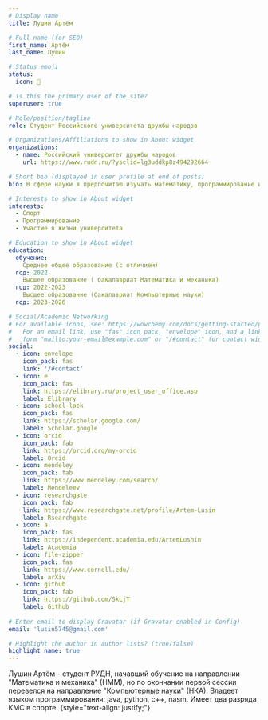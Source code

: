 ```yaml
---
# Display name
title: Лушин Артём

# Full name (for SEO)
first_name: Артём
last_name: Лушин

# Status emoji
status:
  icon: 👑

# Is this the primary user of the site?
superuser: true

# Role/position/tagline
role: Студент Российского университета дружбы народов

# Organizations/Affiliations to show in About widget
organizations:
  - name: Российский университет дружбы народов
    url: https://www.rudn.ru/?ysclid=lg3uddkp8z494292664

# Short bio (displayed in user profile at end of posts)
bio: В сфере науки я предпочитаю изучать математику, программирование и нейронные сети. 

# Interests to show in About widget
interests:
  - Спорт
  - Программирование
  - Участие в жизни университета

# Education to show in About widget
education:
  обучение:
    Среднее общее образование (с отличием)
  год: 2022
    Высшее образование ( бакалавриат Математика и механика)
  год: 2022-2023
    Высшее образование (бакалавриат Компьютерные науки)
  год: 2023-2026

# Social/Academic Networking
# For available icons, see: https://wowchemy.com/docs/getting-started/page-builder/#icons
#   For an email link, use "fas" icon pack, "envelope" icon, and a link in the
#   form "mailto:your-email@example.com" or "/#contact" for contact widget.
social:
  - icon: envelope
    icon_pack: fas
    link: '/#contact'
  - icon: e
    icon_pack: fas
    link: https://elibrary.ru/project_user_office.asp
    label: Elibrary
  - icon: school-lock
    icon_pack: fas
    link: https://scholar.google.com/
    label: Scholar.google
  - icon: orcid
    icon_pack: fab
    link: https://orcid.org/my-orcid
    label: Orcid
  - icon: mendeley
    icon_pack: fab
    link: https://www.mendeley.com/search/
    label: Mendeleev
  - icon: researchgate
    icon_pack: fab
    link: https://www.researchgate.net/profile/Artem-Lusin
    label: Rsearchgate
  - icon: a
    icon_pack: fas
    link: https://independent.academia.edu/ArtemLushin
    label: Academia
  - icon: file-zipper
    icon_pack: fas
    link: https://www.cornell.edu/
    label: arXiv
  - icon: github
    icon_pack: fab
    link: https://github.com/SkLjT
    label: Github
 
# Enter email to display Gravatar (if Gravatar enabled in Config)
email: 'lusin5745@gmail.com'

# Highlight the author in author lists? (true/false)
highlight_name: true
---
```


Лушин Артём - студент РУДН, начавший обучение на направлении "Математика и механика" (НММ), но по окончании первой сессии перевелся на направление "Компьютерные науки" (НКА). Владеет языком программирования: java, python, c++, nasm. Имеет два разряда КМС в спорте.
{style="text-align: justify;"}


